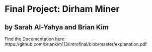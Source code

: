 <h1> Final Project: Dirham Miner </h1>
<h2>by Sarah Al-Yahya and Brian Kim</h2>
Find the Documentation here: https://github.com/briankim113/introfinal/blob/master/explanation.pdf 
